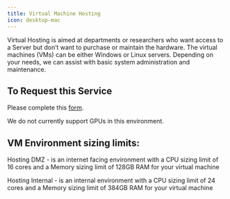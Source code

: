 ```yaml
---
title: Virtual Machine Hosting
icon: desktop-mac
---
```

Virtual Hosting is aimed at departments or researchers who want access to a Server but don’t want to purchase or maintain the hardware. The virtual machines (VMs) can be either Windows or Linux servers. Depending on your needs, we can assist with basic system administration and maintenance.

## To Request this Service

Please complete this [form](https://brown.co1.qualtrics.com/jfe/form/SV_6Jv0o5Ded65UWot).

We do not currently support GPUs in this environment.


## VM Environment sizing limits:

Hosting DMZ - is an internet facing environment with a CPU sizing limit of 16 cores and a Memory sizing limit of 128GB RAM for your virtual machine

Hosting Internal - is an internal environment with a CPU sizing limit of 24 cores and a Memory sizing limit of 384GB RAM for your virtual machine
